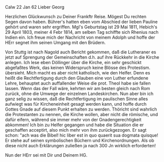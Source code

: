  Calw 22 Jan 62
Lieber Georg

Herzlichen Glückwunsch zu Deiner Frankftr Reise. Mögest Du rechten Segen davon haben. Bührer's hatten eben vom Abschied der lieben Pauline gehört und waren sehr ergriffen. Mgl's Geburtstag ist 29 Mai 1811, Hebich's 29 April 1803, meiner 4 Febr 1814, am selben Tag schiffte sich Rhenius nach Indien ein. Ich freue mich der Nachricht von meinem Adolph und hoffe der HErr segnet ihm seinen Umgang mit den Brüdern.

Von Stuttg ist nach Nagold auch Bericht gekommen, daß die Lutheraner es jetzt auf Sprengung der Gemeinschaften d.h. auf ihre Rückkehr in die Kirche anlegen. Ich lese eben Döllinger über die Kirche, ein sehr geschickt abgefaßtes Werk, das keinen Widerspruch keine Blösse des Protestism. übersieht. Mich macht es aber nicht katholisch, wie den Helfer. Denn es heißt die Rechtfertigung durch den Glauben eine von Luther erfundene Lehre, behauptet auch auffallender Weise die prot. Theol habe sie fallen lassen. Wenn das der Fall wäre, kehrten wir am besten gleich nach Rom zurück, ohne die Umwege der einzelnen Landeskirchen. Nun aber bin ich ganz selig zu wissen, daß die Rechtfertigung im paulischen Sinne alles aufwiegt was für Kircheneinheit gesagt werden kann, und hoffe durch Gottes Gnade auf diesem Punkt erhalten zu werden. Thöricht sind wahrlich die Protestanten zu nennen, die Kirche wollen, aber nicht die römische, und dafür eifern, während sie immer mehr von der Gnadengerechtigkeit abkommen! Ich bin zu Helfer gegangen und habe die Situation die er geschaffen acceptirt, also mich mehr von ihm zurückgezogen. Er sagt schon: "ach was die Bibel! hic liber est in quo quaerit sua dogmata quisque! Er stehe auf seinen symbolischen Büchern und Kirchenordnungen. Als ob diese nicht auch Erklärungen zuließen ja nach 300 Jn wirklich erforderten!

Nun der HErr sei mit Dir und
 Deinem
 HG.
